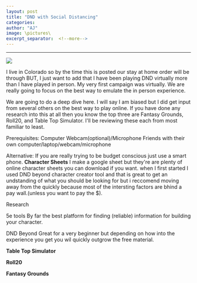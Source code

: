 ```yaml
---
layout: post
title: "DND with Social Distancing"
categories:
author: "AJ"
image: \pictures\
excerpt_separator:  <!--more-->
---
```

---
<img src="\pictures\" style="margin-left:auto; margin-right:auto; display:block;">

I live in Colorado so by the time this is posted our stay at home order will be through BUT, I just want to add that I have been playing DND virtually more than I have played in person. My very first campaign was virtually. We are really going to focus on the best way to emulate the in person experience.
<!--more-->

We are going to do a deep dive here. I will say I am biased but I did get input from several others on the best way to play online. If you have done any research into this at all then you know the top three are Fantasy Grounds, Roll20, and Table Top Simulator. I'll be reviewing these each from most familiar to least.

Prerequisites:
Computer
Webcam(optional)/Microphone
Friends with their own computer/laptop/webcam/microphone

Alternative:
If you are really trying to be budget conscious just use a smart phone.
**Character Sheets**
I make a google sheet but they're are plenty of online character sheets you can download if you want.
when I first started I used DND beyond character creator tool and that is great to get an undstanding of what you should be looking for but i reccomend moving away from the quickly because most of the intersting factors are bhind a pay wall.(unless you want to pay the $).



Research

5e tools
By far the best platform for finding (reliable) information for building your character.  

DND Beyond
Great for a very beginner but depending on how into the experience you get you wil quickly outgrow the free material.

**Table Top Simulator**

**Roll20**

**Fantasy Grounds**

